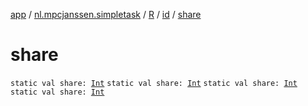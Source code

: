 [app](../../../index.md) / [nl.mpcjanssen.simpletask](../../index.md) / [R](../index.md) / [id](index.md) / [share](.)

# share

`static val share: `[`Int`](https://kotlinlang.org/api/latest/jvm/stdlib/kotlin/-int/index.html)
`static val share: `[`Int`](https://kotlinlang.org/api/latest/jvm/stdlib/kotlin/-int/index.html)
`static val share: `[`Int`](https://kotlinlang.org/api/latest/jvm/stdlib/kotlin/-int/index.html)
`static val share: `[`Int`](https://kotlinlang.org/api/latest/jvm/stdlib/kotlin/-int/index.html)